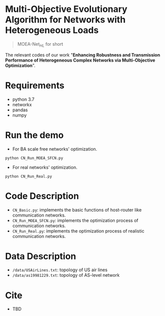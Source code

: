 # Multi-Objective Evolutionary Algorithm for Networks with Heterogeneous Loads

> MOEA-Net$_{HL}$ for short

The relevant codes of our work "**Enhancing Robustness and Transmission Performance of Heterogeneous Complex Networks via Multi-Objective Optimization**".

# Requirements

- python 3.7
- networkx
- pandas
- numpy

# Run the demo

- For BA scale free networks' optimization.

```console
python CN_Run_MOEA_SFCN.py
```

- For real networks' optimization.

```console
python CN_Run_Real.py
```

# Code Description

- `CN_Basic.py`: implements the basic functions of host-router like communication networks.
- `CN_Run_MOEA_SFCN.py`: implements the optimization process of communication networks.
- `CN_Run_Real.py`: implements the optimization process of realistic communication networks.

# Data Description

- `/data/USAirLines.txt`: topology of US air lines
- `/data/as19981229.txt`: topology of AS-level network

# Cite

- TBD
